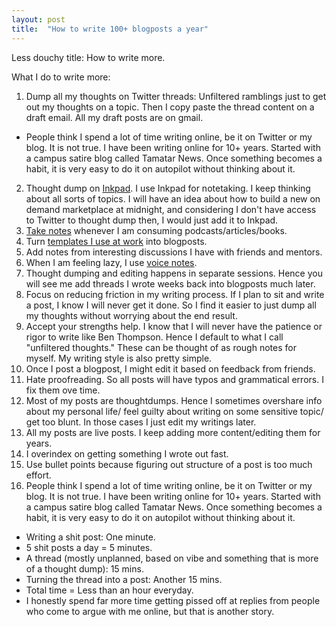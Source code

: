 ```yaml
---
layout: post
title:  "How to write 100+ blogposts a year"
---
```


Less douchy title: How to write more.

What I do to write more:

1. Dump all my thoughts on Twitter threads: Unfiltered ramblings just to get out my thoughts on a topic. Then I copy paste the thread content on a draft email. All my draft posts are on gmail.

  - People think I spend a lot of time writing online, be it on Twitter or my blog. It is not true. I have been writing online for 10+ years. Started with a campus satire blog called Tamatar News. Once something becomes a habit, it is very easy to do it on autopilot without thinking about it.
2. Thought dump on [Inkpad](https://manassaloi.com/2019/11/24/build-measure-learn.html). I use Inkpad for notetaking. I keep thinking about all sorts of topics. I will have an idea about how to build a new on demand marketplace at midnight, and considering I don't have access to Twitter to thought dump then, I would just add it to Inkpad.
3. [Take notes](https://manassaloi.com/2019/03/08/how-to-learn.html) whenever I am consuming podcasts/articles/books.
4. Turn [templates I use at work](https://manassaloi.com/2020/03/23/running-product-team.html) into blogposts.
5. Add notes from interesting discussions I have with friends and mentors.
6. When I am feeling lazy, I use [voice notes](https://manassaloi.com/2021/09/28/live-transcribe.html).
7. Thought dumping and editing happens in separate sessions. Hence you will see me add threads I wrote weeks back into blogposts much later.
8. Focus on reducing friction in my writing process. If I plan to sit and write a post, I know I will never get it done. So I find it easier to just dump all my thoughts without worrying about the end result.
9. Accept your strengths help. I know that I will never have the patience or rigor to write like Ben Thompson. Hence I default to what I call "unfiltered thoughts." These can be thought of as rough notes for myself. My writing style is also pretty simple.
10. Once I post a blogpost, I might edit it based on feedback from friends.
11. Hate proofreading. So all posts will have typos and grammatical errors. I fix them ove time.
12. Most of my posts are thoughtdumps. Hence I sometimes overshare info about my personal life/ feel guilty about writing on some sensitive topic/ get too blunt. In those cases I just edit my writings later.
13. All my posts are live posts. I keep adding more content/editing them for years.
14. I overindex on getting something I wrote out fast.
15. Use bullet points because figuring out structure of a post is too much effort.
16. People think I spend a lot of time writing online, be it on Twitter or my blog. It is not true. I have been writing online for 10+ years. Started with a campus satire blog called Tamatar News. Once something becomes a habit, it is very easy to do it on autopilot without thinking about it.
  - Writing a shit post: One minute.
  - 5 shit posts a day = 5 minutes.
  - A thread (mostly unplanned, based on vibe and something that is more of a thought dump): 15 mins.  
  - Turning the thread into a post: Another 15 mins.
  - Total time =  Less than an hour everyday.
  - I honestly spend far more time getting pissed off at replies from people who come to argue with me online, but that is another story.
